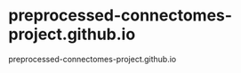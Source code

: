 preprocessed-connectomes-project.github.io
==========================================

preprocessed-connectomes-project.github.io
